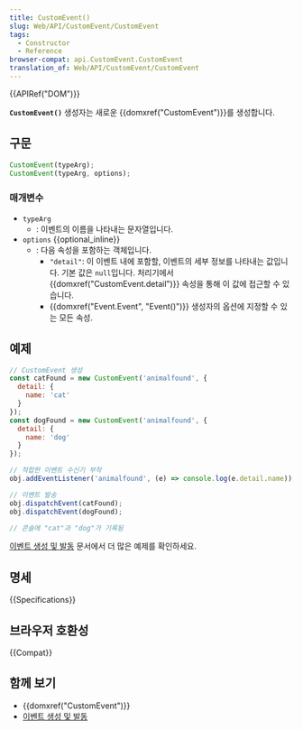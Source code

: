 ```yaml
---
title: CustomEvent()
slug: Web/API/CustomEvent/CustomEvent
tags:
  - Constructor
  - Reference
browser-compat: api.CustomEvent.CustomEvent
translation_of: Web/API/CustomEvent/CustomEvent
---
```


{{APIRef("DOM")}}

**`CustomEvent()`** 생성자는 새로운 {{domxref("CustomEvent")}}를 생성합니다.

## 구문

```js
CustomEvent(typeArg);
CustomEvent(typeArg, options);
```

### 매개변수

- `typeArg`
  - : 이벤트의 이름을 나타내는 문자열입니다.
- `options` {{optional_inline}}
  - : 다음 속성을 포함하는 객체입니다.
    - `"detail"`: 이 이벤트 내에 포함할, 이벤트의 세부 정보를 나타내는 값입니다. 기본 값은 `null`입니다. 처리기에서 {{domxref("CustomEvent.detail")}} 속성을 통해 이 값에 접근할 수 있습니다.
    - {{domxref("Event.Event", "Event()")}} 생성자의 옵션에 지정할 수 있는 모든 속성.

## 예제

```js
// CustomEvent 생성
const catFound = new CustomEvent('animalfound', {
  detail: {
    name: 'cat'
  }
});
const dogFound = new CustomEvent('animalfound', {
  detail: {
    name: 'dog'
  }
});

// 적합한 이벤트 수신기 부착
obj.addEventListener('animalfound', (e) => console.log(e.detail.name));

// 이벤트 발송
obj.dispatchEvent(catFound);
obj.dispatchEvent(dogFound);

// 콘솔에 "cat"과 "dog"가 기록됨
```

[이벤트 생성 및 발동](/ko/docs/Web/Events/Creating_and_triggering_events) 문서에서 더 많은 예제를 확인하세요.

## 명세

{{Specifications}}

## 브라우저 호환성

{{Compat}}

## 함께 보기

- {{domxref("CustomEvent")}}
- [이벤트 생성 및 발동](/ko/docs/Web/Events/Creating_and_triggering_events)
